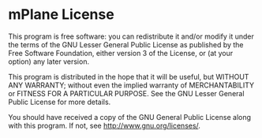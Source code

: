 #  mPlane License
This program is free software: you can redistribute it and/or modify it under
the terms of the GNU Lesser General Public License as published by the Free
Software Foundation, either version 3 of the License, or (at your option) any later version.

This program is distributed in the hope that it will be useful, but WITHOUT
ANY WARRANTY; without even the implied warranty of MERCHANTABILITY or FITNESS
FOR A PARTICULAR PURPOSE.  See the GNU Lesser General Public License for more details.

 You should have received a copy of the GNU General Public License along with
this program.  If not, see <http://www.gnu.org/licenses/>.
